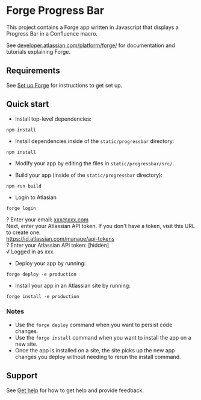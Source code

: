 # Forge Progress Bar
This project contains a Forge app written in Javascript that displays a Progress Bar in a Confluence macro. 

See [developer.atlassian.com/platform/forge/](https://developer.atlassian.com/platform/forge) for documentation and tutorials explaining Forge.

## Requirements

See [Set up Forge](https://developer.atlassian.com/platform/forge/set-up-forge/) for instructions to get set up.

## Quick start
- Install top-level dependencies:
```
npm install
```

- Install dependencies inside of the `static/progressbar` directory:
```
npm install
```

- Modify your app by editing the files in `static/progressbar/src/`.

- Build your app (inside of the `static/progressbar` directory):
```
npm run build
```

- Login to Atlasian
```
forge login
```
? Enter your email: xxx@xxx.com  
Next, enter your Atlassian API token. If you don't have a token, visit this URL to create one:  
https://id.atlassian.com/manage/api-tokens  
? Enter your Atlassian API token: [hidden]  
√ Logged in as xxx.  

- Deploy your app by running:
```
forge deploy -e production
```

- Install your app in an Atlassian site by running:
```
forge install -e production
```

### Notes
- Use the `forge deploy` command when you want to persist code changes.
- Use the `forge install` command when you want to install the app on a new site.
- Once the app is installed on a site, the site picks up the new app changes you deploy without needing to rerun the install command.

## Support

See [Get help](https://developer.atlassian.com/platform/forge/get-help/) for how to get help and provide feedback.
